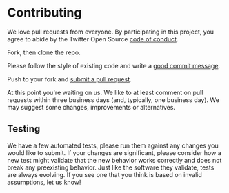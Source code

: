 # Contributing

We love pull requests from everyone. By participating in this project, you
agree to abide by the Twitter Open Source [code of conduct].

[code of conduct]: https://engineering.twitter.com/opensource/code-of-conduct

Fork, then clone the repo.

Please follow the style of existing code and write a [good commit message][commit].

[commit]: http://tbaggery.com/2008/04/19/a-note-about-git-commit-messages.html

Push to your fork and [submit a pull request][pr].

[pr]: https://github.com/twitter-fabric/faboperation/compare

At this point you're waiting on us. We like to at least comment on pull requests
within three business days (and, typically, one business day). We may suggest
some changes, improvements or alternatives.

## Testing

We have a few automated tests, please run them against any changes you would like to submit. If your changes are significant, please consider how a new test might validate that the new behavior works correctly and does not break any preexisting behavior. Just like the software they validate, tests are always evolving. If you see one that you think is based on invalid assumptions, let us know!
